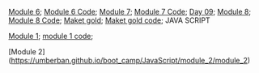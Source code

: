 [Module 6](https://umberban.github.io/boot_camp/html-css/module_6/);
[Module 6 Code](https://github.com/Umberban/boot_camp/tree/master/html-css/module_6);
[Module 7](https://umberban.github.io/boot_camp/html-css/module_7/);
[Module 7 Code](https://github.com/Umberban/boot_camp/tree/master/html-css/module_7);
[Day 09](https://umberban.github.io/boot_camp/Day/day09/);
[Module 8](https://umberban.github.io/boot_camp/html-css/module_8/);
[Module 8 Code](https://github.com/Umberban/boot_camp/tree/master/html-css/module_8);
[Maket gold](https://umberban.github.io/boot_camp/Day/day11/maket);
[Maket gold code](https://github.com/Umberban/boot_camp/tree/master/Day/day11/maket);
JAVA SCRIPT

[Module 1](https://umberban.github.io/boot_camp/JavaScript/module_1/module_1);
[module 1 code](https://github.com/Umberban/boot_camp/tree/master/JavaScript/module_1/module_1);

[Module 2] (https://umberban.github.io/boot_camp/JavaScript/module_2/module_2) 

